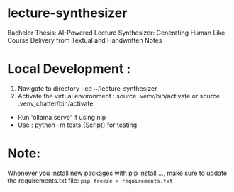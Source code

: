 # lecture-synthesizer
Bachelor Thesis: AI-Powered Lecture Synthesizer: Generating Human Like Course Delivery from Textual and Handwritten Notes

# Local Development : 
1. Navigate to directory : cd ~/lecture-synthesizer
2. Activate the virtual environment : source .venv/bin/activate  or  source .venv_chatter/bin/activate

- Run 'ollama serve' if using nlp
- Use : python -m tests.{Script} for testing

# Note: 
Whenever you install new packages with pip install ..., make sure to update the requirements.txt file:
`pip freeze > requirements.txt`
